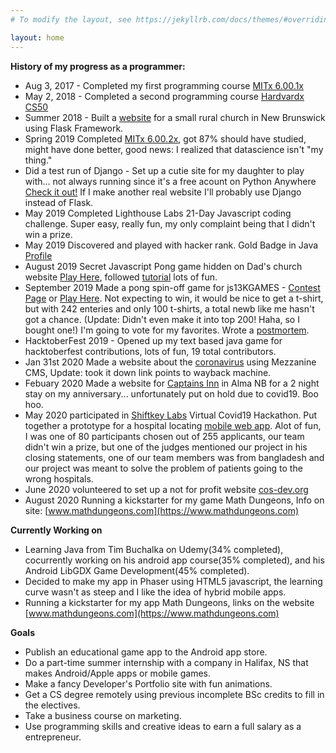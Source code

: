 ```yaml
---
# To modify the layout, see https://jekyllrb.com/docs/themes/#overriding-theme-defaults

layout: home
---
```


**History of my progress as a programmer:**

* Aug 3, 2017 - Completed my first programming course [MITx 6.00.1x](https://courses.edx.org/certificates/b5b76097fe4744a6a5b291b0415df7da "Introduction to Computer Science and Programming Using Python Certificate")
* May 2, 2018 - Completed a second programming course [Hardvardx CS50](https://courses.edx.org/certificates/85a4648c716b4ed1b3f2f43b765a8620 "CS50's Introduction to Computer Science Certificate")
* Summer 2018 - Built a [website](https://www.riversidealbertchurch.com "My final project for CS50") for a small rural church in New Brunswick using Flask Framework.
* Spring 2019 Completed [MITx 6.00.2x]( https://courses.edx.org/certificates/675b83f497ad40f7a4896e4055c51d35), got 87% should have studied, might have done better, good news: I realized that datascience isn't "my thing."
* Did a test run of Django - Set up a cutie site for my daughter to play with... not always running since it's a free acount on Python Anywhere [Check it out!](http://lilyqueenb.pythonanywhere.com/) If I make another real website I'll probably use Django instead of Flask. 
* May 2019 Completed Lighthouse Labs 21-Day Javascript coding challenge. Super easy, really fun, my only complaint being that I didn't win a prize. 
* May 2019 Discovered and played with hacker rank. Gold Badge in Java [Profile](https://www.hackerrank.com/vertfromage?)
* August 2019 Secret Javascript Pong game hidden on Dad's church website [Play Here](https://www.riversidealbertchurch.com/pong), followed [tutorial]( https://medium.com/@hershybateea/how-to-make-pong-with-javascript-1a6bd6226ea1) lots of fun.
* September 2019 Made a pong spin-off game for js13KGAMES - [Contest Page](https://js13kgames.com/entries/backside-ball) or [Play Here](https://vertfromage.github.io./games/backSideBall/index.html).  Not expecting to win, it would be nice to get a t-shirt, but with 242 enteries and only 100 t-shirts, a total newb like me hasn't got a chance. (Update: Didn't even make it into top 200! Haha, so I bought one!) I'm going to vote for my favorites. Wrote a [postmortem](https://vertfromage.github.io./update/2019/09/19/entering-JS13KGames-2019-beginner.html).
* HacktoberFest 2019 - Opened up my text based java game for hacktoberfest contributions, lots of fun, 19 total contributors. 
* Jan 31st 2020 Made a website about the [coronavirus](http://web.archive.org/web/20200527155341/https://www.thecoronavirus.ca/) using Mezzanine CMS, Update: took it down link points to wayback machine.
* Febuary 2020 Made a website for [Captains Inn](https://www.captainsinnalma.ca/) in Alma NB for a 2 night stay on my anniversary... unfortunately put on hold due to covid19. Boo hoo.
* May 2020 participated in [Shiftkey Labs](https://shiftkeylabs.ca/) Virtual Covid19 Hackathon. Put together a prototype for a hospital locating [mobile web app](https://pranav16.pythonanywhere.com/). Alot of fun, I was one of 80 participants chosen out of 255 applicants, our team didn't win a prize, but one of the judges mentioned our project in his closing statements, one of our team members was from bangladesh and our project was meant to solve the problem of patients going to the wrong hospitals.
* June 2020 volunteered to set up a not for profit website [cos-dev.org](https://www.cos-dev.org/)
* August 2020 Running a kickstarter for my game Math Dungeons, Info on site: [www.mathdungeons.com](https://www.mathdungeons.com) 

**Currently Working on**
* Learning Java from Tim Buchalka on Udemy(34% completed), cocurrently working on his android app course(35% completed), and his Android LibGDX Game Development(45% completed). 
* Decided to make my app in Phaser using HTML5 javascript, the learning curve wasn't as steep and I like the idea of hybrid mobile apps.
* Running a kickstarter for my app Math Dungeons, links on the website [www.mathdungeons.com](https://www.mathdungeons.com) 

**Goals**
- Publish an educational game app to the Android app store.
- Do a part-time summer internship with a company in Halifax, NS that makes Android/Apple apps or mobile games.
- Make a fancy Developer's Portfolio site with fun animations.
- Get a CS degree remotely using previous incomplete BSc credits to fill in the electives.
- Take a business course on marketing. 
- Use programming skills and creative ideas to earn a full salary as a entrepreneur.
